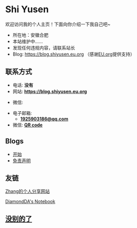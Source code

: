 # Shi Yusen

欢迎访问我的个人主页！下面向你介绍一下我自己吧\~

- 所在地：安徽合肥
- 本站维护中……
- 发现任何违规内容，请联系站长
- Blog: https://blog.shiyusen.eu.org
（感谢[EU.org](https://nic.eu.org)提供支持）

<!-- .slide vertical=true -->

## 联系方式

- 电话: **没有**
- 网站: **<https://blog.shiyusen.eu.org>**

<!-- .slide vertical=true -->

- 微信:

<!-- .slide vertical=true -->

- 电子邮箱:
  - **[1925903186@qq.com](mailto:1925903186@qq.com)**
- 微信: **[QR code](https://stonechina-my.sharepoint.com/personal/stonechina_stonechina_onmicrosoft_com/Documents/Blog/QRCODE.png?ga=1)**

<!-- .slide -->

## Blogs

- [开始](/_posts/2021-05-08-start/)
- [免责声明](/_posts/1970-01-01mianze/)

<!-- .slide -->

## 友链

<a href="https://zkxblog.xyz" target="_blank">Zhang的个人分享网站
</div>
<a href="https://diamondda.github.io/" target="_blank">DiamondDA's Notebook



<!-- .slide vertical=true -->

## 没别的了
